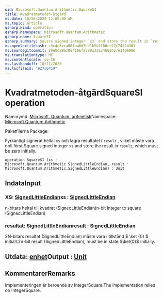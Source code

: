 ```yaml
---
uid: Microsoft.Quantum.Arithmetic.SquareSI
title: Kvadratmetoden-åtgärd
ms.date: 10/26/2020 12:00:00 AM
ms.topic: article
qsharp.kind: operation
qsharp.namespace: Microsoft.Quantum.Arithmetic
qsharp.name: SquareSI
qsharp.summary: Square signed integer `xs` and store the result in `result`, which must be zero initially.
ms.openlocfilehash: c8c4e3cca001aa6d7ce1b9df106ce77f74524301
ms.sourcegitcommit: 29e0d88a30e4166fa580132124b0eb57e1f0e986
ms.translationtype: MT
ms.contentlocale: sv-SE
ms.lasthandoff: 10/27/2020
ms.locfileid: "92730459"
---
```

# <a name="squaresi-operation"></a><span data-ttu-id="62ee4-102">Kvadratmetoden-åtgärd</span><span class="sxs-lookup"><span data-stu-id="62ee4-102">SquareSI operation</span></span>

<span data-ttu-id="62ee4-103">Namnrymd: [Microsoft. Quantum. aritmetisk](xref:Microsoft.Quantum.Arithmetic)</span><span class="sxs-lookup"><span data-stu-id="62ee4-103">Namespace: [Microsoft.Quantum.Arithmetic](xref:Microsoft.Quantum.Arithmetic)</span></span>

<span data-ttu-id="62ee4-104">Paketfilerna [](https://nuget.org/packages/)</span><span class="sxs-lookup"><span data-stu-id="62ee4-104">Package: [](https://nuget.org/packages/)</span></span>


<span data-ttu-id="62ee4-105">Fyrkantigt signerat heltal `xs` och lagra resultatet i `result` , vilket måste vara noll först.</span><span class="sxs-lookup"><span data-stu-id="62ee4-105">Square signed integer `xs` and store the result in `result`, which must be zero initially.</span></span>

```qsharp
operation SquareSI (xs : Microsoft.Quantum.Arithmetic.SignedLittleEndian, result : Microsoft.Quantum.Arithmetic.SignedLittleEndian) : Unit
```


## <a name="input"></a><span data-ttu-id="62ee4-106">Indata</span><span class="sxs-lookup"><span data-stu-id="62ee4-106">Input</span></span>

### <a name="xs--signedlittleendian"></a><span data-ttu-id="62ee4-107">XS: [SignedLittleEndian](xref:Microsoft.Quantum.Arithmetic.SignedLittleEndian)</span><span class="sxs-lookup"><span data-stu-id="62ee4-107">xs : [SignedLittleEndian](xref:Microsoft.Quantum.Arithmetic.SignedLittleEndian)</span></span>

<span data-ttu-id="62ee4-108">n-bitars heltal till kvadrat (SignedLittleEndian)</span><span class="sxs-lookup"><span data-stu-id="62ee4-108">n-bit integer to square (SignedLittleEndian)</span></span>


### <a name="result--signedlittleendian"></a><span data-ttu-id="62ee4-109">resultat: [SignedLittleEndian](xref:Microsoft.Quantum.Arithmetic.SignedLittleEndian)</span><span class="sxs-lookup"><span data-stu-id="62ee4-109">result : [SignedLittleEndian](xref:Microsoft.Quantum.Arithmetic.SignedLittleEndian)</span></span>

<span data-ttu-id="62ee4-110">2N-bitars resultat (SignedLittleEndian) måste vara i tillstånd $ \ket {0} $ initialt.</span><span class="sxs-lookup"><span data-stu-id="62ee4-110">2n-bit result (SignedLittleEndian), must be in state $\ket{0}$ initially.</span></span>



## <a name="output--unit"></a><span data-ttu-id="62ee4-111">Utdata: [enhet](xref:microsoft.quantum.lang-ref.unit)</span><span class="sxs-lookup"><span data-stu-id="62ee4-111">Output : [Unit](xref:microsoft.quantum.lang-ref.unit)</span></span>



## <a name="remarks"></a><span data-ttu-id="62ee4-112">Kommentarer</span><span class="sxs-lookup"><span data-stu-id="62ee4-112">Remarks</span></span>

<span data-ttu-id="62ee4-113">Implementeringen är beroende av IntegerSquare.</span><span class="sxs-lookup"><span data-stu-id="62ee4-113">The implementation relies on IntegerSquare.</span></span>